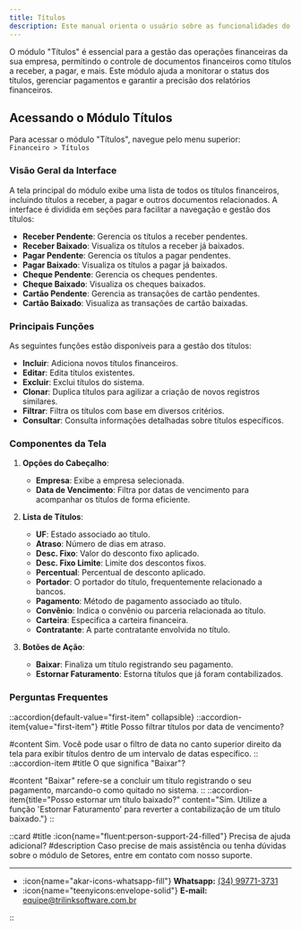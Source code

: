```yaml
---
title: Títulos
description: Este manual orienta o usuário sobre as funcionalidades do módulo "Títulos", com foco na gestão de títulos financeiros pendentes e baixados no sistema.
---
```

O módulo "Títulos" é essencial para a gestão das operações financeiras da sua empresa, permitindo o controle de documentos financeiros como títulos a receber, a pagar, e mais. Este módulo ajuda a monitorar o status dos títulos, gerenciar pagamentos e garantir a precisão dos relatórios financeiros.

## Acessando o Módulo Títulos
Para acessar o módulo "Títulos", navegue pelo menu superior:  
`Financeiro > Títulos`

### Visão Geral da Interface
A tela principal do módulo exibe uma lista de todos os títulos financeiros, incluindo títulos a receber, a pagar e outros documentos relacionados. A interface é dividida em seções para facilitar a navegação e gestão dos títulos:

- **Receber Pendente**: Gerencia os títulos a receber pendentes.
- **Receber Baixado**: Visualiza os títulos a receber já baixados.
- **Pagar Pendente**: Gerencia os títulos a pagar pendentes.
- **Pagar Baixado**: Visualiza os títulos a pagar já baixados.
- **Cheque Pendente**: Gerencia os cheques pendentes.
- **Cheque Baixado**: Visualiza os cheques baixados.
- **Cartão Pendente**: Gerencia as transações de cartão pendentes.
- **Cartão Baixado**: Visualiza as transações de cartão baixadas.

### Principais Funções
As seguintes funções estão disponíveis para a gestão dos títulos:

- **Incluir**: Adiciona novos títulos financeiros.
- **Editar**: Edita títulos existentes.
- **Excluir**: Exclui títulos do sistema.
- **Clonar**: Duplica títulos para agilizar a criação de novos registros similares.
- **Filtrar**: Filtra os títulos com base em diversos critérios.
- **Consultar**: Consulta informações detalhadas sobre títulos específicos.

### Componentes da Tela

1. **Opções do Cabeçalho**:
   - **Empresa**: Exibe a empresa selecionada.
   - **Data de Vencimento**: Filtra por datas de vencimento para acompanhar os títulos de forma eficiente.

2. **Lista de Títulos**:
   - **UF**: Estado associado ao título.
   - **Atraso**: Número de dias em atraso.
   - **Desc. Fixo**: Valor do desconto fixo aplicado.
   - **Desc. Fixo Limite**: Limite dos descontos fixos.
   - **Percentual**: Percentual de desconto aplicado.
   - **Portador**: O portador do título, frequentemente relacionado a bancos.
   - **Pagamento**: Método de pagamento associado ao título.
   - **Convênio**: Indica o convênio ou parceria relacionada ao título.
   - **Carteira**: Especifica a carteira financeira.
   - **Contratante**: A parte contratante envolvida no título.

3. **Botões de Ação**:
   - **Baixar**: Finaliza um título registrando seu pagamento.
   - **Estornar Faturamento**: Estorna títulos que já foram contabilizados.

### Perguntas Frequentes

::accordion{default-value="first-item" collapsible}
  ::accordion-item{value="first-item"}
  #title
  Posso filtrar títulos por data de vencimento?

  #content
  Sim. Você pode usar o filtro de data no canto superior direito da tela para exibir títulos dentro de um intervalo de datas específico.
  ::
  ::accordion-item
  #title
  O que significa "Baixar"?

  #content
  "Baixar" refere-se a concluir um título registrando o seu pagamento, marcando-o como quitado no sistema.
  ::
  ::accordion-item{title="Posso estornar um título baixado?" content="Sim. Utilize a função 'Estornar Faturamento' para reverter a contabilização de um título baixado."}
::

::card
#title
:icon{name="fluent:person-support-24-filled"} Precisa de ajuda adicional?
#description
Caso precise de mais assistência ou tenha dúvidas sobre o módulo de Setores, entre em contato com nosso suporte.

---

- :icon{name="akar-icons-whatsapp-fill"} **Whatsapp:** [(34) 99771-3731](https://wa.me/trilinksoftware)
- :icon{name="teenyicons:envelope-solid"} **E-mail:** [equipe@trilinksoftware.com.br](mailto:equipe@trilinksoftware.com.br)

::
